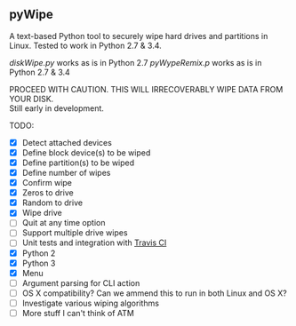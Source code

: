 ## pyWipe

A text-based Python tool to securely wipe hard drives and partitions in Linux. 
Tested to work in Python 2.7 & 3.4. 

*diskWipe.py* works as is in Python 2.7 
*pyWypeRemix.p* works as is in Python 2.7 & 3.4 

PROCEED WITH CAUTION. THIS WILL IRRECOVERABLY WIPE DATA FROM YOUR DISK.  
Still early in development.

TODO: 
- [x] Detect attached devices 
- [x] Define block device(s) to be wiped  
- [x] Define partition(s) to be wiped 
- [x] Define number of wipes 
- [x] Confirm wipe 
- [x] Zeros to drive 
- [x] Random to drive 
- [x] Wipe drive
- [ ] Quit at any time option 
- [ ] Support multiple drive wipes 
- [ ] Unit tests and integration with [Travis CI](https://travis-ci.org/)  
- [x] Python 2 
- [X] Python 3
- [x] Menu 
- [ ] Argument parsing for CLI action 
- [ ] OS X compatibility? Can we ammend this to run in both Linux and OS X? 
- [ ] Investigate various wiping algorithms 
- [ ] More stuff I can't think of ATM 
